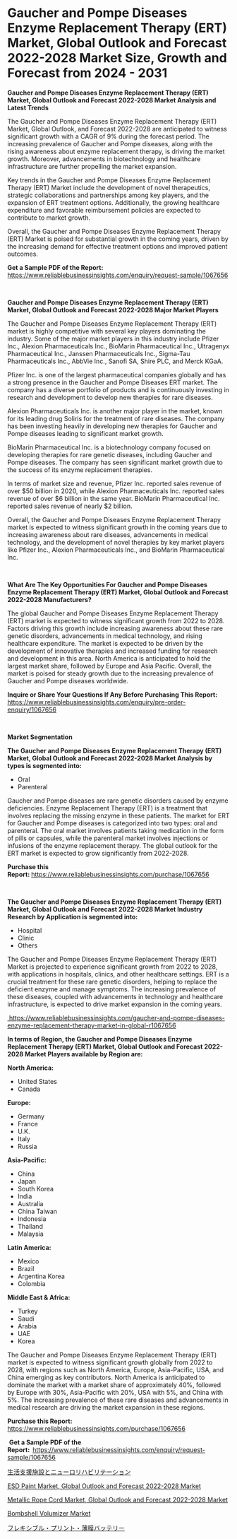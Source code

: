 <p><h1>Gaucher and Pompe Diseases Enzyme Replacement Therapy (ERT) Market, Global Outlook and Forecast 2022-2028 Market Size, Growth and Forecast from 2024 - 2031</h1></p><p><strong>Gaucher and Pompe Diseases Enzyme Replacement Therapy (ERT) Market, Global Outlook and Forecast 2022-2028 Market Analysis and Latest Trends</strong></p>
<p><p>The Gaucher and Pompe Diseases Enzyme Replacement Therapy (ERT) Market, Global Outlook, and Forecast 2022-2028 are anticipated to witness significant growth with a CAGR of 9% during the forecast period. The increasing prevalence of Gaucher and Pompe diseases, along with the rising awareness about enzyme replacement therapy, is driving the market growth. Moreover, advancements in biotechnology and healthcare infrastructure are further propelling the market expansion.</p><p>Key trends in the Gaucher and Pompe Diseases Enzyme Replacement Therapy (ERT) Market include the development of novel therapeutics, strategic collaborations and partnerships among key players, and the expansion of ERT treatment options. Additionally, the growing healthcare expenditure and favorable reimbursement policies are expected to contribute to market growth.</p><p>Overall, the Gaucher and Pompe Diseases Enzyme Replacement Therapy (ERT) Market is poised for substantial growth in the coming years, driven by the increasing demand for effective treatment options and improved patient outcomes.</p></p>
<p><strong>Get a Sample PDF of the Report:&nbsp;</strong> <a href="https://www.reliablebusinessinsights.com/enquiry/request-sample/1067656">https://www.reliablebusinessinsights.com/enquiry/request-sample/1067656</a></p>
<p>&nbsp;</p>
<p><strong>Gaucher and Pompe Diseases Enzyme Replacement Therapy (ERT) Market, Global Outlook and Forecast 2022-2028 Major Market Players</strong></p>
<p><p>The Gaucher and Pompe Diseases Enzyme Replacement Therapy (ERT) market is highly competitive with several key players dominating the industry. Some of the major market players in this industry include Pfizer Inc., Alexion Pharmaceuticals Inc., BioMarin Pharmaceutical Inc., Ultragenyx Pharmaceutical Inc., Janssen Pharmaceuticals Inc., Sigma-Tau Pharmaceuticals Inc., AbbVie Inc., Sanofi SA, Shire PLC, and Merck KGaA.</p><p>Pfizer Inc. is one of the largest pharmaceutical companies globally and has a strong presence in the Gaucher and Pompe Diseases ERT market. The company has a diverse portfolio of products and is continuously investing in research and development to develop new therapies for rare diseases.</p><p>Alexion Pharmaceuticals Inc. is another major player in the market, known for its leading drug Soliris for the treatment of rare diseases. The company has been investing heavily in developing new therapies for Gaucher and Pompe diseases leading to significant market growth.</p><p>BioMarin Pharmaceutical Inc. is a biotechnology company focused on developing therapies for rare genetic diseases, including Gaucher and Pompe diseases. The company has seen significant market growth due to the success of its enzyme replacement therapies.</p><p>In terms of market size and revenue, Pfizer Inc. reported sales revenue of over $50 billion in 2020, while Alexion Pharmaceuticals Inc. reported sales revenue of over $6 billion in the same year. BioMarin Pharmaceutical Inc. reported sales revenue of nearly $2 billion.</p><p>Overall, the Gaucher and Pompe Diseases Enzyme Replacement Therapy market is expected to witness significant growth in the coming years due to increasing awareness about rare diseases, advancements in medical technology, and the development of novel therapies by key market players like Pfizer Inc., Alexion Pharmaceuticals Inc., and BioMarin Pharmaceutical Inc.</p></p>
<p>&nbsp;</p>
<p><strong>What Are The Key Opportunities For Gaucher and Pompe Diseases Enzyme Replacement Therapy (ERT) Market, Global Outlook and Forecast 2022-2028 Manufacturers?</strong></p>
<p><p>The global Gaucher and Pompe Diseases Enzyme Replacement Therapy (ERT) market is expected to witness significant growth from 2022 to 2028. Factors driving this growth include increasing awareness about these rare genetic disorders, advancements in medical technology, and rising healthcare expenditure. The market is expected to be driven by the development of innovative therapies and increased funding for research and development in this area. North America is anticipated to hold the largest market share, followed by Europe and Asia Pacific. Overall, the market is poised for steady growth due to the increasing prevalence of Gaucher and Pompe diseases worldwide.</p></p>
<p><strong>Inquire or Share Your Questions If Any Before Purchasing This Report:</strong> <a href="https://www.reliablebusinessinsights.com/enquiry/pre-order-enquiry/1067656">https://www.reliablebusinessinsights.com/enquiry/pre-order-enquiry/1067656</a></p>
<p>&nbsp;</p>
<p><strong>Market Segmentation</strong></p>
<p><strong>The Gaucher and Pompe Diseases Enzyme Replacement Therapy (ERT) Market, Global Outlook and Forecast 2022-2028 Market Analysis by types is segmented into:</strong></p>
<p><ul><li>Oral</li><li>Parenteral</li></ul></p>
<p><p>Gaucher and Pompe diseases are rare genetic disorders caused by enzyme deficiencies. Enzyme Replacement Therapy (ERT) is a treatment that involves replacing the missing enzyme in these patients. The market for ERT for Gaucher and Pompe diseases is categorized into two types: oral and parenteral. The oral market involves patients taking medication in the form of pills or capsules, while the parenteral market involves injections or infusions of the enzyme replacement therapy. The global outlook for the ERT market is expected to grow significantly from 2022-2028.</p></p>
<p><strong>Purchase this Report:&nbsp;</strong><a href="https://www.reliablebusinessinsights.com/purchase/1067656">https://www.reliablebusinessinsights.com/purchase/1067656</a></p>
<p>&nbsp;</p>
<p><strong>The Gaucher and Pompe Diseases Enzyme Replacement Therapy (ERT) Market, Global Outlook and Forecast 2022-2028 Market Industry Research by Application is segmented into:</strong></p>
<p><ul><li>Hospital</li><li>Clinic</li><li>Others</li></ul></p>
<p><p>The Gaucher and Pompe Diseases Enzyme Replacement Therapy (ERT) Market is projected to experience significant growth from 2022 to 2028, with applications in hospitals, clinics, and other healthcare settings. ERT is a crucial treatment for these rare genetic disorders, helping to replace the deficient enzyme and manage symptoms. The increasing prevalence of these diseases, coupled with advancements in technology and healthcare infrastructure, is expected to drive market expansion in the coming years.</p></p>
<p><a href="https://www.reliablebusinessinsights.com/gaucher-and-pompe-diseases-enzyme-replacement-therapy-market-in-global-r1067656">&nbsp;https://www.reliablebusinessinsights.com/gaucher-and-pompe-diseases-enzyme-replacement-therapy-market-in-global-r1067656</a></p>
<p><strong>In terms of Region, the Gaucher and Pompe Diseases Enzyme Replacement Therapy (ERT) Market, Global Outlook and Forecast 2022-2028 Market Players available by Region are:</strong></p>
<p>
    <p> <strong> North America: </strong>
        <ul>
            <li>United States</li>
            <li>Canada</li>
        </ul>
        </p> 
    <p> <strong> Europe: </strong>
        <ul>
            <li>Germany</li>
            <li>France</li>
            <li>U.K.</li>
            <li>Italy</li>
            <li>Russia</li>
        </ul>
        </p> 
    <p> <strong> Asia-Pacific: </strong>
        <ul>
            <li>China</li>
            <li>Japan</li>
            <li>South Korea</li>
            <li>India</li>
            <li>Australia</li>
            <li>China Taiwan</li>
            <li>Indonesia</li>
            <li>Thailand</li>
            <li>Malaysia</li>
        </ul>
        </p> 
    <p> <strong> Latin America: </strong>
        <ul>
            <li>Mexico</li>
            <li>Brazil</li>
            <li>Argentina Korea</li>
            <li>Colombia</li>
        </ul>
        </p> 
    <p> <strong> Middle East & Africa: </strong>
        <ul>
            <li>Turkey</li>
            <li>Saudi</li>
            <li>Arabia</li>
            <li>UAE</li>
            <li>Korea</li>
        </ul>
    </p>
    </p>
<p><p>The Gaucher and Pompe Diseases Enzyme Replacement Therapy (ERT) market is expected to witness significant growth globally from 2022 to 2028, with regions such as North America, Europe, Asia-Pacific, USA, and China emerging as key contributors. North America is anticipated to dominate the market with a market share of approximately 40%, followed by Europe with 30%, Asia-Pacific with 20%, USA with 5%, and China with 5%. The increasing prevalence of these rare diseases and advancements in medical research are driving the market expansion in these regions.</p></p>
<p><strong>Purchase this Report: </strong><a href="https://www.reliablebusinessinsights.com/purchase/1067656">https://www.reliablebusinessinsights.com/purchase/1067656</a></p>
<p>&nbsp;<strong>Get a Sample PDF of the Report:&nbsp;&nbsp;</strong><a href="https://www.reliablebusinessinsights.com/enquiry/request-sample/1067656">https://www.reliablebusinessinsights.com/enquiry/request-sample/1067656</a></p>
<p><strong></strong></p>
<p><p><a href="https://github.com/decker5351/Market-Research-Report-List-1/blob/main/678920686964.md">生活支援施設とニューロリハビリテーション</a></p><p><a href="https://github.com/maudAbbott7/Market-Research-Report-List-1/blob/main/esd-paint-market-global-outlook-and-forecast-2022-2028-market.md">ESD Paint Market, Global Outlook and Forecast 2022-2028 Market</a></p><p><a href="https://github.com/MaraKoelpin2023/Market-Research-Report-List-1/blob/main/metallic-rope-cord-market-global-outlook-and-forecast-2022-2028-market.md">Metallic Rope Cord Market, Global Outlook and Forecast 2022-2028 Market</a></p><p><a href="https://issuu.com/reportprime-2/docs/bombshell-volumizer-market-size-2030.pptx">Bombshell Volumizer Market</a></p><p><a href="https://github.com/tubbs463/Market-Research-Report-List-1/blob/main/702463086966.md">フレキシブル・プリント・薄膜バッテリー</a></p></p>